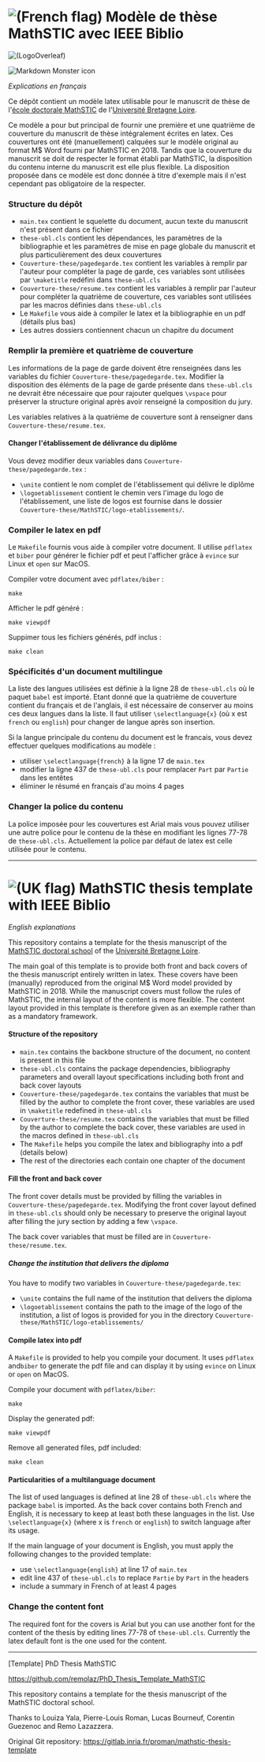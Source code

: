# ![(French flag)](https://upload.wikimedia.org/wikipedia/en/thumb/c/c3/Flag_of_France.svg/50px-Flag_of_France.svg.png) Modèle de thèse MathSTIC avec IEEE Biblio

![(LogoOverleaf)](https://update.lib.berkeley.edu/wp-content/uploads/2017/08/Screen-Shot-2017-08-09-at-2.37.59-PM-1-300x157.png)

<img src="![https://www.overleaf.com/latex/templates/phd-thesis-template-for-mathstic-doctoral-school-of-the-universite-bretagne-loire/rwgqmttyhnjd](https://update.lib.berkeley.edu/wp-content/uploads/2017/08/Screen-Shot-2017-08-09-at-2.37.59-PM-1-300x157.png)"
     alt="Markdown Monster icon"
     style="float: center; margin-right: 10px;" />

*Explications en français*

Ce dépôt contient un modèle latex utilisable pour le manuscrit de thèse de l'[école doctorale MathSTIC](https://ed-mathstic.u-bretagneloire.fr/) de l'[Université Bretagne Loire](https://u-bretagneloire.fr/).

Ce modèle a pour but principal de fournir une première et une quatrième de couverture du manuscrit de thèse intégralement écrites en latex.
Ces couvertures ont été (manuellement) calquées sur le modèle original au format M$ Word fourni par MathSTIC en 2018.
Tandis que la couverture du manuscrit se doit de respecter le format établi par MathSTIC, la disposition du contenu interne du manuscrit est elle plus flexible.
La disposition proposée dans ce modèle est donc donnée à titre d'exemple mais il n'est cependant pas obligatoire de la respecter.


### Structure du dépôt

- `main.tex` contient le squelette du document, aucun texte du manuscrit n'est présent dans ce fichier
- `these-ubl.cls` contient les dépendances, les paramètres de la bibliographie et les paramètres de mise en page globale du manuscrit et plus particulièrement des deux couvertures
- `Couverture-these/pagedegarde.tex` contient les variables à remplir par l'auteur pour compléter la page de garde, ces variables sont utilisées par `\maketitle` redéfini dans `these-ubl.cls`
- `Couverture-these/resume.tex` contient les variables à remplir par l'auteur pour compléter la quatrième de couverture, ces variables sont utilisées par les macros définies dans `these-ubl.cls`
- Le `Makefile` vous aide à compiler le latex et la bibliographie en un pdf (détails plus bas)
- Les autres dossiers contiennent chacun un chapitre du document


### Remplir la première et quatrième de couverture

Les informations de la page de garde doivent être renseignées dans les variables du fichier `Couverture-these/pagedegarde.tex`.
Modifier la disposition des éléments de la page de garde présente dans `these-ubl.cls` ne devrait  être nécessaire que pour rajouter quelques `\vspace` pour préserver la structure original après avoir renseigné la composition du jury.

Les variables relatives à la quatrième de couverture sont à renseigner dans `Couverture-these/resume.tex`.


#### Changer l'établissement de délivrance du diplôme

Vous devez modifier deux variables dans `Couverture-these/pagedegarde.tex` :

- `\unite` contient le nom complet de l'établissement qui délivre le diplôme
- `\logoetablissement` contient le chemin vers l'image du logo de l'établissement, une liste de logos est fournise dans le dossier `Couverture-these/MathSTIC/logo-etablissements/`.


### Compiler le latex en pdf

Le `Makefile` fournis vous aide à compiler votre document.
Il utilise `pdflatex` et `biber` pour générer le fichier pdf et peut l'afficher grâce à `evince` sur Linux et `open` sur MacOS.

Compiler votre document avec `pdflatex/biber` :

    make

Afficher le pdf généré :

    make viewpdf

Suppimer tous les fichiers générés, pdf inclus :

    make clean


### Spécificités d'un document multilingue

La liste des langues utilisées est définie à la ligne 28 de `these-ubl.cls` où le paquet `babel` est importé.
Etant donné que la quatrième de couverture contient du français et de l'anglais, il est nécessaire de conserver au moins ces deux langues dans la liste.
Il faut utiliser `\selectlanguage{x}` (où x est `french` ou `english`) pour changer de langue après son insertion.

Si la langue principale du contenu du document est le francais, vous devez effectuer quelques modifications au modèle :

- utiliser `\selectlanguage{french}` à la ligne 17 de `main.tex`
- modifier la ligne 437 de `these-ubl.cls` pour remplacer `Part` par `Partie` dans les entêtes
- éliminer le résumé en français d'au moins 4 pages


### Changer la police du contenu

La police imposée pour les couvertures est Arial mais vous pouvez utiliser une autre police pour le contenu de la thèse en modifiant les lignes 77-78 de `these-ubl.cls`.
Actuellement la police par défaut de latex est celle utilisée pour le contenu.


-----

# ![(UK flag)](https://upload.wikimedia.org/wikipedia/en/thumb/a/ae/Flag_of_the_United_Kingdom.svg/50px-Flag_of_the_United_Kingdom.svg.png) MathSTIC thesis template with IEEE Biblio

*English explanations*

This repository contains a template for the thesis manuscript of the [MathSTIC doctoral school](https://ed-mathstic.u-bretagneloire.fr/en) of the [Université Bretagne Loire](https://en.u-bretagneloire.fr/).

The main goal of this template is to provide both front and back covers of the thesis manuscript entirely written in latex.
These covers have been (manually) reproduced from the original M$ Word model provided by MathSTIC in 2018.
While the manuscript covers must follow the rules of MathSTIC, the internal layout of the content is more flexible.
The content layout provided in this template is therefore given as an exemple rather than as a  mandatory framework.


#### Structure of the repository

- `main.tex` contains the backbone structure of the document, no content is present in this file
- `these-ubl.cls` contains the package dependencies, bibliography parameters and overall layout specifications including both front and back cover layouts
- `Couverture-these/pagedegarde.tex` contains the variables that must be filled by the author to complete the front cover, these variables are used in `\maketitle` redefined in `these-ubl.cls`
- `Couverture-these/resume.tex` contains the variables that must be filled by the author to complete the back cover, these variables are used in the macros defined in `these-ubl.cls`
- The `Makefile` helps you compile the latex and bibliography into a pdf (details below)
- The rest of the directories each contain one chapter of the document


#### Fill the front and back cover

The front cover details must be provided by filling the variables in `Couverture-these/pagedegarde.tex`. Modifying the front cover layout defined in `these-ubl.cls` should only be necessary to preserve the original layout after filling the jury section by adding a few `\vspace`.

The back cover variables that must be filled are in `Couverture-these/resume.tex`.


##### Change the institution that delivers the diploma

You have to modify two variables in `Couverture-these/pagedegarde.tex`:

- `\unite` contains the full name of the institution that delivers the diploma
- `\logoetablissement` contains the path to the image of the logo of the institution, a list of logos is provided for you in the directory `Couverture-these/MathSTIC/logo-etablissements/`


#### Compile latex into pdf

A `Makefile` is provided to help you compile your document. It uses `pdflatex` and`biber` to generate the pdf file and can display it by using `evince` on Linux or `open` on MacOS.

Compile your document with `pdflatex/biber`:

	make

Display the generated pdf:

	make viewpdf

Remove all generated files, pdf included:

	make clean


#### Particularities of a multilanguage document

The list of used languages is defined at line 28 of `these-ubl.cls` where the package `babel` is imported.
As the back cover contains both French and English, it is necessary to keep at least both these languages in the list.
Use `\selectlanguage{x}` (where x is `french` or `english`) to switch language after its usage.

If the main language of your document is English, you must apply the following changes to the provided template:

- use `\selectlanguage{english}` at line 17 of `main.tex`
- edit line 437 of `these-ubl.cls` to replace `Partie` by `Part` in the headers
- include a summary in French of at least 4 pages


### Change the content font

The required font for the covers is Arial but you can use another font for the content of the thesis by editing lines 77-78 of `these-ubl.cls`.
Currently the latex default font is the one used for the content.


-----

[Template] PhD Thesis MathSTIC

https://github.com/remolaz/PhD_Thesis_Template_MathSTIC

This repository contains a template for the thesis manuscript of the MathSTIC doctoral school.

Thanks to Louiza Yala, Pierre-Louis Roman, Lucas Bourneuf, Corentin Guezenoc and Remo Lazazzera.

Original Git repository: https://gitlab.inria.fr/proman/mathstic-thesis-template

